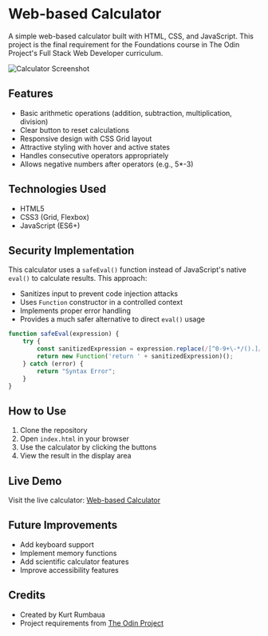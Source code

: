# Web-based Calculator

A simple web-based calculator built with HTML, CSS, and JavaScript. This project is the final requirement for the Foundations course in The Odin Project's Full Stack Web Developer curriculum.

![Calculator Screenshot](https://via.placeholder.com/400x500?text=Calculator+Screenshot)

## Features

- Basic arithmetic operations (addition, subtraction, multiplication, division)
- Clear button to reset calculations
- Responsive design with CSS Grid layout
- Attractive styling with hover and active states
- Handles consecutive operators appropriately
- Allows negative numbers after operators (e.g., 5*-3)

## Technologies Used

- HTML5
- CSS3 (Grid, Flexbox)
- JavaScript (ES6+)

## Security Implementation

This calculator uses a `safeEval()` function instead of JavaScript's native `eval()` to calculate results. This approach:

- Sanitizes input to prevent code injection attacks
- Uses `Function` constructor in a controlled context
- Implements proper error handling
- Provides a much safer alternative to direct `eval()` usage

```javascript
function safeEval(expression) {
    try {
        const sanitizedExpression = expression.replace(/[^0-9+\-*/().]/g, '');
        return new Function('return ' + sanitizedExpression)();
    } catch (error) {
        return "Syntax Error";
    }
}
```

## How to Use

1. Clone the repository
2. Open `index.html` in your browser
3. Use the calculator by clicking the buttons
4. View the result in the display area

## Live Demo

Visit the live calculator: [Web-based Calculator](https://your-live-demo-link.com)

## Future Improvements

- Add keyboard support
- Implement memory functions
- Add scientific calculator features
- Improve accessibility features

## Credits

- Created by Kurt Rumbaua
- Project requirements from [The Odin Project](https://www.theodinproject.com/)